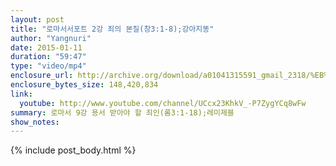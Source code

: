 ```yaml
---
layout: post
title: "로마서서포트 2강 죄의 본질(창3:1-8);강아지똥"
author: "Yangnuri"
date: 2015-01-11
duration: "59:47"
type: "video/mp4"
enclosure_url: http://archive.org/download/a01041315591_gmail_2318/%EB%A1%9C%EB%A7%88%EC%84%9C%EC%84%9C%ED%8F%AC%ED%8A%B8%202%EA%B0%95%20%EC%A3%84%EC%9D%98%20%EB%B3%B8%EC%A7%88%28%EC%B0%BD3_1-8%29_.mp4
enclosure_bytes_size: 148,420,834 
link:
  youtube: http://www.youtube.com/channel/UCcx23KhkV_-P7ZygYCq8wFw
summary: 로마서 9강 용서 받아야 할 죄인(롬3:1-18);레미제블
show_notes:
---
```


{% include post_body.html %}
